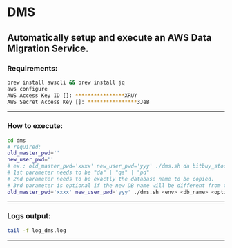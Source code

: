 # DMS
Automatically setup and execute an AWS Data Migration Service.
---
### Requirements:
```bash
brew install awscli && brew install jq
aws configure
AWS Access Key ID []: ****************XRUY
AWS Secret Access Key []: ****************3JeB
```
---
### How to execute:
```bash
cd dms
# required:
old_master_pwd=''
new_user_pwd=''
# ex.: old_master_pwd='xxxx' new_user_pwd='yyy' ./dms.sh da bitbuy_stocks
# 1st parameter needs to be "da" | "qa" | "pd"
# 2nd parameter needs to be exactly the database name to be copied.
# 3rd parameter is optional if the new DB name will be different from the old DB name.
old_master_pwd='xxxx' new_user_pwd='yyy' ./dms.sh <env> <db_name> <optional_new_db_name> 
```
---
### Logs output:
```bash
tail -f log_dms.log
```
---

